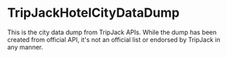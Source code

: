# TripJackHotelCityDataDump
This is the city data dump from TripJack APIs. While the dump has been created from official API, it's not an official list or endorsed by TripJack in any manner.
